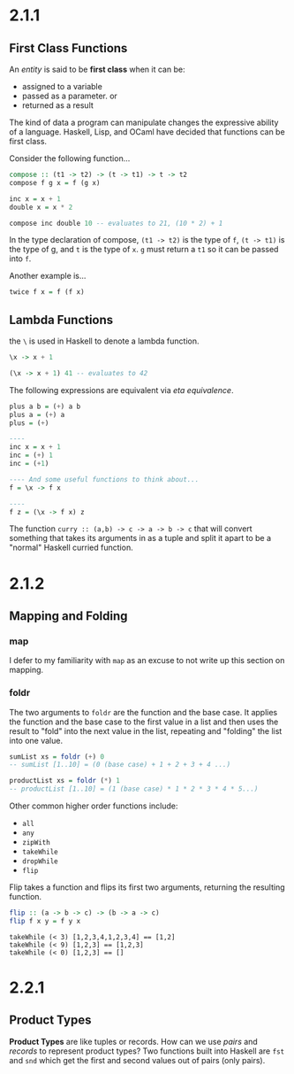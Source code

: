 # 2.1.1
## First Class Functions
An _entity_ is said to be **first class** when it can be:
* assigned to a variable
* passed as a parameter. or
* returned as a result

The kind of data a program can manipulate changes the expressive ability of a language. Haskell, Lisp, and OCaml have decided that functions can be first class.

Consider the following function...

```haskell
compose :: (t1 -> t2) -> (t -> t1) -> t -> t2
compose f g x = f (g x)

inc x = x + 1
double x = x * 2

compose inc double 10 -- evaluates to 21, (10 * 2) + 1
```

In the type declaration of compose, `(t1 -> t2)` is the type of `f`, `(t -> t1)` is the type of g, and `t` is the type of `x`. `g` must return a `t1` so it can be passed into `f`. 

Another example is...
```haskell
twice f x = f (f x)
```

## Lambda Functions
the `\` is used in Haskell to denote a lambda function.

```haskell
\x -> x + 1

(\x -> x + 1) 41 -- evaluates to 42
```

The following expressions are equivalent via _eta equivalence_.
```haskell
plus a b = (+) a b
plus a = (+) a
plus = (+)

----
inc x = x + 1
inc = (+) 1
inc = (+1)

---- And some useful functions to think about...
f = \x -> f x

----
f z = (\x -> f x) z
```

The function `curry :: (a,b) -> c -> a -> b -> c` that will convert something that takes its arguments in as a tuple and split it apart to be a "normal" Haskell curried function.

# 2.1.2
## Mapping and Folding
### map
I defer to my familiarity with `map` as an excuse to not write up this section on mapping.
### foldr
The two arguments to `foldr` are the function and the base case. It applies the function and the base case to the first value in a list and then uses the result to "fold" into the next value in the list, repeating and "folding" the list into one value. 
```haskell
sumList xs = foldr (+) 0
-- sumList [1..10] = (0 (base case) + 1 + 2 + 3 + 4 ...)

productList xs = foldr (*) 1
-- productList [1..10] = (1 (base case) * 1 * 2 * 3 * 4 * 5...)
```
Other common higher order functions include:
* `all`
* `any`
* `zipWith`
* `takeWhile`
* `dropWhile`
* `flip`

Flip takes a function and flips its first two arguments, returning the resulting function.
```haskell
flip :: (a -> b -> c) -> (b -> a -> c)
flip f x y = f y x
```
```
takeWhile (< 3) [1,2,3,4,1,2,3,4] == [1,2]
takeWhile (< 9) [1,2,3] == [1,2,3]
takeWhile (< 0) [1,2,3] == []
```
# 2.2.1
## Product Types
**Product Types** are like tuples or records. How can we use _pairs_ and _records_ to represent product types?
Two functions built into Haskell are `fst` and `snd` which get the first and second values out of pairs (only pairs).


